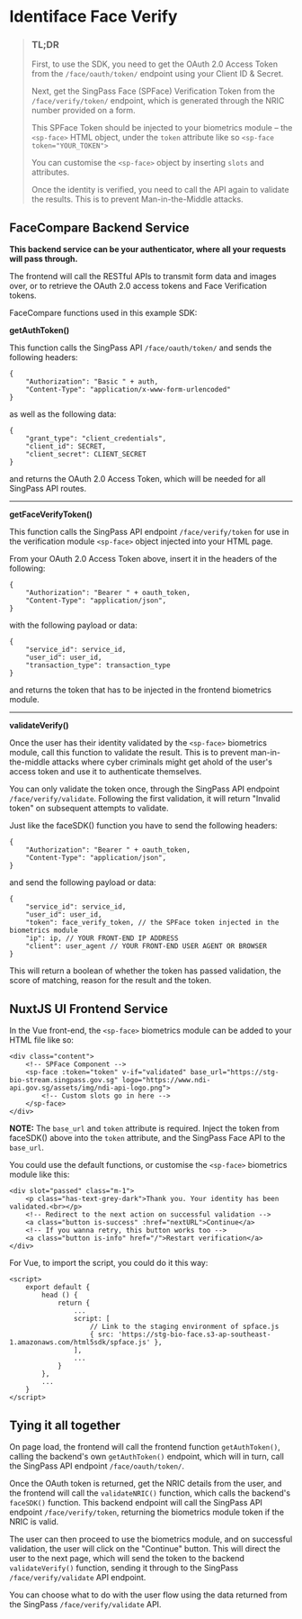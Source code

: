 # Identiface Face Verify

> ### TL;DR
> 
> First, to use the SDK, you need to get the OAuth 2.0 Access Token from the `/face/oauth/token/` endpoint using your Client ID & Secret.
> 
> Next, get the SingPass Face (SPFace) Verification Token from the `/face/verify/token/` endpoint, which is generated through the NRIC number provided on a form. 
> 
> This SPFace Token should be injected to your biometrics module – the `<sp-face>` HTML object, under the `token` attribute like so `<sp-face token="YOUR_TOKEN">`
> 
> You can customise the `<sp-face>` object by inserting `slots` and attributes.
> 
> Once the identity is verified, you need to call the API again to validate the results. This is to prevent Man-in-the-Middle attacks.

## FaceCompare Backend Service

**This backend service can be your authenticator, where all your requests will pass through.**

The frontend will call the RESTful APIs to transmit form data and images over, or to retrieve the OAuth 2.0 access tokens and Face Verification tokens.


FaceCompare functions used in this example SDK:

**getAuthToken()**

This function calls the SingPass API `/face/oauth/token/` and sends the following headers:

```
{
    "Authorization": "Basic " + auth,
    "Content-Type": "application/x-www-form-urlencoded"
}
```
as well as the following data:

```
{
    "grant_type": "client_credentials",
    "client_id": SECRET,
    "client_secret": CLIENT_SECRET
}

```

and returns the OAuth 2.0 Access Token, which will be needed for all SingPass API routes.

****

**getFaceVerifyToken()**

This function calls the SingPass API endpoint `/face/verify/token` for use in the verification module `<sp-face>` object injected into your HTML page.

From your OAuth 2.0 Access Token above, insert it in the headers of the following:

```
{
    "Authorization": "Bearer " + oauth_token,
    "Content-Type": "application/json",
}
```

with the following payload or data:

```
{
    "service_id": service_id,
    "user_id": user_id,
    "transaction_type": transaction_type
}

```
and returns the token that has to be injected in the frontend biometrics module.

****

**validateVerify()**

Once the user has their identity validated by the `<sp-face>` biometrics module, call this function to validate the result. This is to prevent man-in-the-middle attacks where cyber criminals might get ahold of the user's access token and use it to authenticate themselves.

You can only validate the token once, through the SingPass API endpoint `/face/verify/validate`. Following the first validation, it will return "Invalid token" on subsequent attempts to validate.

Just like the faceSDK() function you have to send the following headers:

```
{
    "Authorization": "Bearer " + oauth_token,
    "Content-Type": "application/json",
}
```

and send the following payload or data:

```
{
    "service_id": service_id,
    "user_id": user_id,
    "token": face_verify_token, // the SPFace token injected in the biometrics module
    "ip": ip, // YOUR FRONT-END IP ADDRESS
    "client": user_agent // YOUR FRONT-END USER AGENT OR BROWSER
}

```
This will return a boolean of whether the token has passed validation, the score of matching, reason for the result and the token.

## NuxtJS UI Frontend Service

In the Vue front-end, the `<sp-face>` biometrics module can be added to your HTML file like so:

```
<div class="content">
    <!-- SPFace Component -->
    <sp-face :token="token" v-if="validated" base_url="https://stg-bio-stream.singpass.gov.sg" logo="https://www.ndi-api.gov.sg/assets/img/ndi-api-logo.png">
        <!-- Custom slots go in here -->
    </sp-face>
</div>

```
**NOTE:** The `base_url` and `token` attribute is required. Inject the token from faceSDK() above into the `token` attribute, and the SingPass Face API to the `base_url`.

You could use the default functions, or customise the `<sp-face>` biometrics module like this:

```
<div slot="passed" class="m-1">
    <p class="has-text-grey-dark">Thank you. Your identity has been validated.<br></p>
    <!-- Redirect to the next action on successful validation -->
    <a class="button is-success" :href="nextURL">Continue</a>
    <!-- If you wanna retry, this button works too -->
    <a class="button is-info" href="/">Restart verification</a>
</div>

```

For Vue, to import the script, you could do it this way:

```
<script>
	export default {
		head () {
		    return {
		        ...
		        script: [
		            // Link to the staging environment of spface.js
		            { src: 'https://stg-bio-face.s3-ap-southeast-1.amazonaws.com/html5sdk/spface.js' },
		        ],
		        ...
		    }
		},
		...
	}
</script>
```

## Tying it all together

On page load, the frontend will call the frontend function `getAuthToken()`, calling the backend's own `getAuthToken()` endpoint, which will in turn, call the SingPass API endpoint `/face/oauth/token/`.

Once the OAuth token is returned, get the NRIC details from the user, and the frontend will call the `validateNRIC()` function, which calls the backend's `faceSDK()` function. This backend endpoint will call the SingPass API endpoint `/face/verify/token`, returning the biometrics module token if the NRIC is valid.

The user can then proceed to use the biometrics module, and on successful validation, the user will click on the "Continue" button. This will direct the user to the next page, which will send the token to the backend `validateVerify()` function, sending it through to the SingPass `/face/verify/validate` API endpoint.

You can choose what to do with the user flow using the data returned from the SingPass `/face/verify/validate` API.

